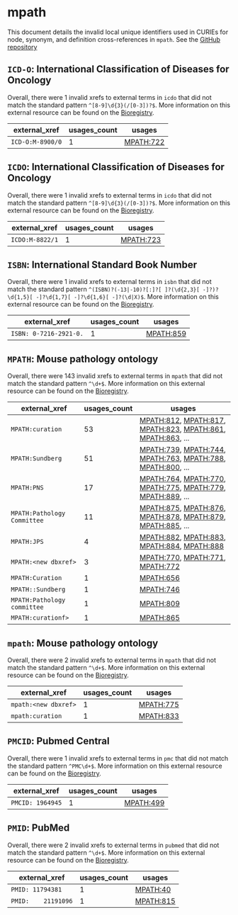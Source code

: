 # mpath

This document details the invalid local unique identifiers used in CURIEs
for node, synonym, and definition cross-references in `mpath`. See the [GitHub repository](https://github.com/PaulNSchofield/mpath)


## `ICD-O`: International Classification of Diseases for Oncology

Overall, there were 1 invalid
xrefs to external terms in `icdo` that did not match the standard
pattern `^[8-9]\d{3}(/[0-3])?$`. More information on this
external resource can be found on the
[Bioregistry](https://bioregistry.io/icdo).

| external_xref    |   usages_count | usages                                        |
|------------------|----------------|-----------------------------------------------|
| `ICD-O:M-8900/0` |              1 | [MPATH:722](https://bioregistry.io/MPATH:722) |

## `ICDO`: International Classification of Diseases for Oncology

Overall, there were 1 invalid
xrefs to external terms in `icdo` that did not match the standard
pattern `^[8-9]\d{3}(/[0-3])?$`. More information on this
external resource can be found on the
[Bioregistry](https://bioregistry.io/icdo).

| external_xref   |   usages_count | usages                                        |
|-----------------|----------------|-----------------------------------------------|
| `ICDO:M-8822/1` |              1 | [MPATH:723](https://bioregistry.io/MPATH:723) |

## `ISBN`: International Standard Book Number

Overall, there were 1 invalid
xrefs to external terms in `isbn` that did not match the standard
pattern `^(ISBN)?(-13|-10)?[:]?[ ]?(\d{2,3}[ -]?)?\d{1,5}[ -]?\d{1,7}[ -]?\d{1,6}[ -]?(\d|X)$`. More information on this
external resource can be found on the
[Bioregistry](https://bioregistry.io/isbn).

| external_xref          |   usages_count | usages                                        |
|------------------------|----------------|-----------------------------------------------|
| `ISBN: 0-7216-2921-0.` |              1 | [MPATH:859](https://bioregistry.io/MPATH:859) |

## `MPATH`: Mouse pathology ontology

Overall, there were 143 invalid
xrefs to external terms in `mpath` that did not match the standard
pattern `^\d+$`. More information on this
external resource can be found on the
[Bioregistry](https://bioregistry.io/mpath).

| external_xref               |   usages_count | usages                                                                                                                                                                                                                                         |
|-----------------------------|----------------|------------------------------------------------------------------------------------------------------------------------------------------------------------------------------------------------------------------------------------------------|
| `MPATH:curation`            |             53 | [MPATH:812](https://bioregistry.io/MPATH:812), [MPATH:817](https://bioregistry.io/MPATH:817), [MPATH:823](https://bioregistry.io/MPATH:823), [MPATH:861](https://bioregistry.io/MPATH:861), [MPATH:863](https://bioregistry.io/MPATH:863), ... |
| `MPATH:Sundberg`            |             51 | [MPATH:739](https://bioregistry.io/MPATH:739), [MPATH:744](https://bioregistry.io/MPATH:744), [MPATH:763](https://bioregistry.io/MPATH:763), [MPATH:788](https://bioregistry.io/MPATH:788), [MPATH:800](https://bioregistry.io/MPATH:800), ... |
| `MPATH:PNS`                 |             17 | [MPATH:764](https://bioregistry.io/MPATH:764), [MPATH:770](https://bioregistry.io/MPATH:770), [MPATH:775](https://bioregistry.io/MPATH:775), [MPATH:779](https://bioregistry.io/MPATH:779), [MPATH:889](https://bioregistry.io/MPATH:889), ... |
| `MPATH:Pathology Committee` |             11 | [MPATH:875](https://bioregistry.io/MPATH:875), [MPATH:876](https://bioregistry.io/MPATH:876), [MPATH:878](https://bioregistry.io/MPATH:878), [MPATH:879](https://bioregistry.io/MPATH:879), [MPATH:885](https://bioregistry.io/MPATH:885), ... |
| `MPATH:JPS`                 |              4 | [MPATH:882](https://bioregistry.io/MPATH:882), [MPATH:883](https://bioregistry.io/MPATH:883), [MPATH:884](https://bioregistry.io/MPATH:884), [MPATH:888](https://bioregistry.io/MPATH:888)                                                     |
| `MPATH:<new dbxref>`        |              3 | [MPATH:770](https://bioregistry.io/MPATH:770), [MPATH:771](https://bioregistry.io/MPATH:771), [MPATH:772](https://bioregistry.io/MPATH:772)                                                                                                    |
| `MPATH:Curation`            |              1 | [MPATH:656](https://bioregistry.io/MPATH:656)                                                                                                                                                                                                  |
| `MPATH::Sundberg`           |              1 | [MPATH:746](https://bioregistry.io/MPATH:746)                                                                                                                                                                                                  |
| `MPATH:Pathology committee` |              1 | [MPATH:809](https://bioregistry.io/MPATH:809)                                                                                                                                                                                                  |
| `MPATH:curationf>`          |              1 | [MPATH:865](https://bioregistry.io/MPATH:865)                                                                                                                                                                                                  |

## `mpath`: Mouse pathology ontology

Overall, there were 2 invalid
xrefs to external terms in `mpath` that did not match the standard
pattern `^\d+$`. More information on this
external resource can be found on the
[Bioregistry](https://bioregistry.io/mpath).

| external_xref        |   usages_count | usages                                        |
|----------------------|----------------|-----------------------------------------------|
| `mpath:<new dbxref>` |              1 | [MPATH:775](https://bioregistry.io/MPATH:775) |
| `mpath:curation`     |              1 | [MPATH:833](https://bioregistry.io/MPATH:833) |

## `PMCID`: Pubmed Central

Overall, there were 1 invalid
xrefs to external terms in `pmc` that did not match the standard
pattern `^PMC\d+$`. More information on this
external resource can be found on the
[Bioregistry](https://bioregistry.io/pmc).

| external_xref    |   usages_count | usages                                        |
|------------------|----------------|-----------------------------------------------|
| `PMCID: 1964945` |              1 | [MPATH:499](https://bioregistry.io/MPATH:499) |

## `PMID`: PubMed

Overall, there were 2 invalid
xrefs to external terms in `pubmed` that did not match the standard
pattern `^\d+$`. More information on this
external resource can be found on the
[Bioregistry](https://bioregistry.io/pubmed).

| external_xref       |   usages_count | usages                                        |
|---------------------|----------------|-----------------------------------------------|
| `PMID: 11794381`    |              1 | [MPATH:40](https://bioregistry.io/MPATH:40)   |
| `PMID:    21191096` |              1 | [MPATH:815](https://bioregistry.io/MPATH:815) |

